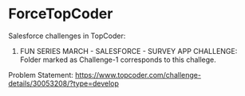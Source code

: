 # ForceTopCoder
Salesforce challenges in TopCoder:

1. FUN SERIES MARCH - SALESFORCE - SURVEY APP CHALLENGE: 
Folder marked as Challenge-1 corresponds to this challege. 

Problem Statement: 
https://www.topcoder.com/challenge-details/30053208/?type=develop
